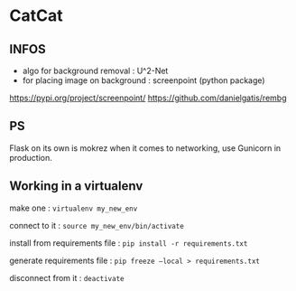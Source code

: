 # CatCat
## INFOS
- algo for background removal : U^2-Net
- for placing image on background : screenpoint (python package) 

https://pypi.org/project/screenpoint/
https://github.com/danielgatis/rembg


## PS
Flask on its own is mokrez when it comes to networking, use Gunicorn in production.


## Working in a virtualenv

make one :
`virtualenv my_new_env`

connect to it :
`source my_new_env/bin/activate`

install from requirements file :
`pip install -r requirements.txt`

generate requirements file :
`pip freeze —local > requirements.txt`

disconnect from it :
`deactivate`